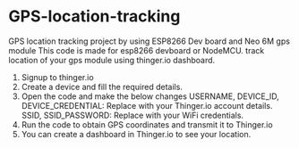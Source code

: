 # GPS-location-tracking
GPS location tracking project by using ESP8266 Dev board and Neo 6M gps module
This code is made for esp8266 devboard or NodeMCU.
track location of your gps module using thinger.io dashboard.
1. Signup to thinger.io
2. Create a device and fill the required details.
3. Open the code and make the below changes
    USERNAME, DEVICE_ID, DEVICE_CREDENTIAL: Replace with your Thinger.io account details.
    SSID, SSID_PASSWORD: Replace with your WiFi credentials.
4. Run the code to obtain GPS coordinates and transmit it to Thinger.io
5. You can create a dashboard in Thinger.io to see your location. 
